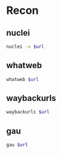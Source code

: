 # Recon

## nuclei

```bash
nuclei -u $url
```

## whatweb
```bash
whatweb $url
```

## waybackurls
```bash
waybackurls $url
```

## gau
```bash
gau $url
```
